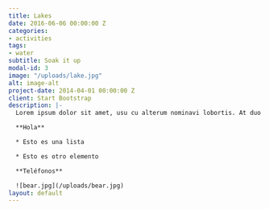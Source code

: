 ```yaml
---
title: Lakes
date: 2016-06-06 00:00:00 Z
categories:
- activities
tags:
- water
subtitle: Soak it up
modal-id: 3
image: "/uploads/lake.jpg"
alt: image-alt
project-date: 2014-04-01 00:00:00 Z
client: Start Bootstrap
description: |-
  Lorem ipsum dolor sit amet, usu cu alterum nominavi lobortis. At duo novum diceret. Tantas apeirian vix et, usu sanctus postulant inciderint ut, populo diceret necessitatibus in vim. Cu eum dicam feugiat noluisse.

  **Hola**

  * Esto es una lista

  * Esto es otro elemento

  **Teléfonos**

  ![bear.jpg](/uploads/bear.jpg)
layout: default
---
```


